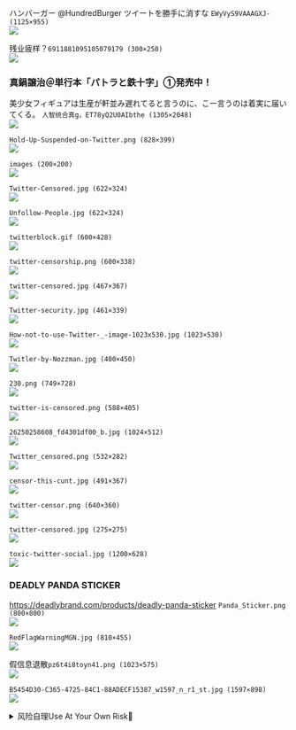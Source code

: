 ハンバーガー
@HundredBurger
ツイートを勝手に消すな
`EWyVyS9VAAAGXJ- (1125×955)`<br>
![](https://pbs.twimg.com/media/EWyVyS9VAAAGXJ-?format=jpg&name=orig)

残业疲样？`6911881095105079179 (300×250)`<br>
![](https://tpc.googlesyndication.com/simgad/6911881095105079179?sqp=4sqPyQQ7QjkqNxABHQAAtEIgASgBMAk4A0DwkwlYAWBfcAKAAQGIAQGdAQAAgD-oAQGwAYCt4gS4AV_FAS2ynT4&rs=AOga4qnt5hREfX9nt8pjpNSSyaqgneLwzg)

### 真鍋譲治＠単行本「パトラと鉄十字」①発売中！
美少女フィギュアは生産が軒並み遅れてると言うのに、こー言うのは着実に届いてくる。
`人智统合真g，ET78yQ2U0AIbthe (1305×2048)`<br>
![](https://pbs.twimg.com/media/ET78yQ2U0AIbthe?format=jpg&name=orig)

`Hold-Up-Suspended-on-Twitter.png (828×399)`<br>
![](http://twitterwatchdog.com/wp-content/uploads/2010/01/Hold-Up-Suspended-on-Twitter.png)

`images (200×200)`<br>
![](https://encrypted-tbn0.gstatic.com/images?q=tbn%3AANd9GcQ_udSqlS_dnW3o73jzfPlYaF6-_l8rE7_pZj3DQONmbL9cC1bu)

`Twitter-Censored.jpg (622×324)`<br>
![](https://follows-bc85.kxcdn.com/blog/wp-content/uploads/2017/11/Twitter-Censored.jpg)

`Unfollow-People.jpg (622×324)`<br>
![](https://follows-bc85.kxcdn.com/blog/wp-content/uploads/2016/03/Unfollow-People.jpg)

`twitterblock.gif (600×428)`<br>
![](https://media.boingboing.net/wp-content/uploads/2012/01/twitterblock.gif)

`twitter-censorship.png (600×338)`<br>
![](https://www.trustnodes.com/wp-content/uploads/2018/03/twitter-censorship.png)

`twitter-censored.jpg (467×367)`<br>
![](http://alexanderhiggins.com/wp-content/uploads/2016/02/twitter-censored.jpg)

`Twitter-security.jpg (461×339)`<br>
![](https://www.silicon.co.uk/wp-content/uploads/2012/01/Twitter-security.jpg)

`How-not-to-use-Twitter-_-image-1023x530.jpg (1023×530)`<br>
![](https://www.valuablecontent.co.uk/wp-content/uploads/2012/05/How-not-to-use-Twitter-_-image-1023x530.jpg)

`Twitler-by-Nozzman.jpg (400×450)`<br>
![](https://www.silicon.co.uk/wp-content/uploads/2012/10/Twitler-by-Nozzman.jpg)

`230.png (749×728)`<br>
![](https://i.kym-cdn.com/photos/images/original/000/933/377/230.png)

`twitter-is-censored.png (588×405)`<br>
![](https://occupiedpalestine.files.wordpress.com/2012/01/twitter-is-censored.png)

`26250258608_fd4301df00_b.jpg (1024×512)`<br>
![](https://live.staticflickr.com/4625/26250258608_fd4301df00_b.jpg)

`Twitter_censored.png (532×282)`<br>
![](http://lighthouseinsights.in/wp-content/uploads/2012/01/Twitter_censored.png)

`censor-this-cunt.jpg (491×367)`<br>
![](http://lighthouseinsights.in/wp-content/uploads/2011/12/censor-this-cunt.jpg)

`twitter-censor.png (640×360)`<br>
![](http://www.informationliberation.com/files/twitter-censor.png)

`twitter-censored.jpg (275×275)`<br>
![](https://womenfortrump.com/wp-content/uploads/twitter-censored.jpg)

`toxic-twitter-social.jpg (1200×628)`<br>
![](https://citronresearch.com/wp-content/uploads/2018/12/toxic-twitter-social.jpg)

### DEADLY PANDA STICKER
https://deadlybrand.com/products/deadly-panda-sticker
`Panda_Sticker.png (800×800)`<br>
![](https://cdn.shopify.com/s/files/1/0705/4183/products/Panda_Sticker.png)

`RedFlagWarningMGN.jpg (810×455)`<br>
![](https://media.graytvinc.com/images/810*455/RedFlagWarningMGN.jpg)

假信息退散`pz6t4i8toyn41.png (1023×575)`<br>
![](https://preview.redd.it/pz6t4i8toyn41.png?width=1023&format=png&auto=webp&s=d01a4cc6a4cb0a78e845b63e04f0d356cf12ec37)

`B5454D30-C365-4725-84C1-88ADECF15387_w1597_n_r1_st.jpg (1597×898)`<br>
![](https://gdb.voanews.com/B5454D30-C365-4725-84C1-88ADECF15387_w1597_n_r1_st.jpg)
<details><summary>风险自理Use At Your Own Risk🔞</summary>

### Command & Conquer: Red Alert 3 - Uprising
`e1cb423cad25a609_1200xH.jpg (1200×675)`<br>
![](https://cdn.igromania.ru/mnt/games/f/d/d/5/b/1/7760/e1cb423cad25a609_1200xH.jpg)

### обои на тему игры command and conquer red alert 3 uprising
`u10301_9128_wallpaper_command_and_conquer_red_alert_3_uprising_01_2560x1600.jpg (1920×1200)`<br>
![](http://www.gandex.ru/upl/oboi/u10301_9128_wallpaper_command_and_conquer_red_alert_3_uprising_01_2560x1600.jpg)
</details>
